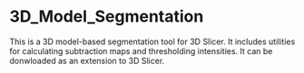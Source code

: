 # 3D_Model_Segmentation
This is a 3D model-based segmentation tool for 3D Slicer. It includes utilities for calculating subtraction maps and thresholding intensities. It can be donwloaded as an extension to 3D Slicer.
